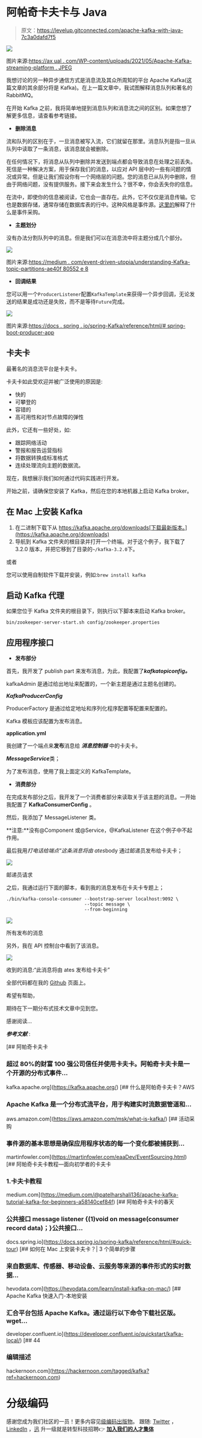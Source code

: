 # 阿帕奇卡夫卡与 Java

> 原文：<https://levelup.gitconnected.com/apache-kafka-with-java-7c3a0dafd7f5>

![](img/b1359637bf83523beeed375ae042de7a.png)

图片来源:[https://ax ual . com/WP-content/uploads/2021/05/Apache-Kafka-streaming-platform . JPEG](https://axual.com/wp-content/uploads/2021/05/apache-kafka-streaming-platform.jpeg)

我想讨论的另一种异步通信方式是消息流及其众所周知的平台 Apache Kafka(这篇文章的其余部分将是 Kafka)。在上一篇文章中，我试图解释消息队列和著名的 RabbitMQ。

在开始 Kafka 之前，我将简单地提到消息队列和消息流之间的区别。如果您想了解更多信息，请查看参考链接。

*   **删除消息**

流和队列的区别在于，一旦消息被写入流，它们就留在那里。消息队列是指一旦从队列中读取了一条消息，该消息就会被删除。

在任何情况下，将消息从队列中删除并发送到端点都会导致消息在处理之前丢失。死信是一种解决方案，用于保存我们的消息，以应对 API 层中的一些有问题的情况或异常。但是让我们假设你有一个网络层的问题。您的消息已从队列中删除，但由于网络问题，没有提供服务。接下来会发生什么？很不幸，你会丢失你的信息。

在流中，即使你的信息被阅读，它也会一直存在。此外，它不仅仅是消息传输。它也是数据存储，通常存储在数据库表的行中。这种风格是事件源。[这里的](https://martinfowler.com/eaaDev/EventSourcing.html)解释了什么是事件采购。

*   **主题划分**

没有办法分割队列中的消息。但是我们可以在消息流中将主题分成几个部分。

![](img/a5c3e4cc9f69711ef7d4ea90134b5298.png)

图片来源:[https://medium . com/event-driven-utopia/understanding-Kafka-topic-partitions-ae40f 80552 e 8](https://medium.com/event-driven-utopia/understanding-kafka-topic-partitions-ae40f80552e8)

*   **回调结果**

您可以用一个`ProducerListener`配置`KafkaTemplate`来获得一个异步回调，无论发送的结果是成功还是失败，而不是等待`Future`完成。

![](img/dcdc7f5ec60d95daa25068a2a56c8dec.png)

图片来源:[https://docs . spring . io/spring-Kafka/reference/html/# spring-boot-producer-app](https://docs.spring.io/spring-kafka/reference/html/#spring-boot-producer-app)

## 卡夫卡

最著名的消息流平台是卡夫卡。

卡夫卡如此受欢迎并被广泛使用的原因是:

*   快的
*   可攀登的
*   容错的
*   高可用性和对节点故障的弹性

此外，它还有一些好处，如:

*   跟踪网络活动
*   警报和报告运营指标
*   将数据转换成标准格式
*   连续处理流向主题的数据流。

现在，我想展示我们如何通过代码实践进行开发。

开始之前，请确保您安装了 Kafka，然后在您的本地机器上启动 Kafka broker。

## 在 Mac 上安装 Kafka

1.  在二进制下载下从 https://kafka.apache.org/downloads[下载最新版本。](https://kafka.apache.org/downloads)
2.  导航到 Kafka 文件夹的根目录并打开一个终端。对于这个例子，我下载了 3.2.0 版本，并把它移到了目录的`~/kafka-3.2.0`下。

或者

您可以使用自制软件下载并安装，例如:`brew install kafka`

## 启动 Kafka 代理

如果您位于 Kafka 文件夹的根目录下，则执行以下脚本来启动 Kafka broker。

```
bin/zookeeper-server-start.sh config/zookeeper.properties
```

## 应用程序接口

*   **发布部分**

首先，我开发了 publish part 来发布消息，为此，我配置了***kafkatopiconfig。***

kafkaAdmin 是通过给出地址来配置的，一个新主题是通过主题名创建的。

***KafkaProducerConfig***

ProducerFactory 是通过给定地址和序列化程序配置等配置来配置的。

Kafka 模板应该配置为发布消息。

**application.yml**

我创建了一个端点来**发布**消息给 ***消息控制器*** 中的卡夫卡。

***MessageService***类；

为了发布消息，使用了我上面定义的 KafkaTemplate。

*   **消费部分**

在完成发布部分之后，我开发了一个消费者部分来读取关于该主题的消息。一开始我配置了 **KafkaConsumerConfig** 。

然后，我添加了 MessageListener 类。

**注意:**没有@Component 或@Service，@KafkaListener 在这个例子中不起作用。

最后我用*打电话给端点“这条消息将由 ates*body 通过邮递员发布给卡夫卡；

![](img/f2980988297a406a0b38746a30753de6.png)

邮递员请求

之后，我通过运行下面的脚本，看到我的消息发布在卡夫卡专题上；

```
./bin/kafka-console-consumer --bootstrap-server localhost:9092 \
                             --topic message \
                             --from-beginning
```

![](img/8aa2dd8a3ebd5c9a22b21183ade0a9f3.png)

所有发布的消息

另外，我在 API 控制台中看到了该消息。

![](img/3876ded896fd2593e8842437faedea62.png)

收到的消息:“此消息将由 ates 发布给卡夫卡”

全部代码都在我的 [Github](https://github.com/atesibrahim/kafka) 页面上。

希望有帮助，

期待在下一期分布式技术文章中见到您。

感谢阅读…

***参考文献*** :

[](https://kafka.apache.org/) [## 阿帕奇卡夫卡

### 超过 80%的财富 100 强公司信任并使用卡夫卡。阿帕奇卡夫卡是一个开源的分布式事件…

kafka.apache.org](https://kafka.apache.org/) [](https://aws.amazon.com/msk/what-is-kafka/) [## 什么是阿帕奇卡夫卡？AWS

### Apache Kafka 是一个分布式流平台，用于构建实时流数据管道和…

aws.amazon.com](https://aws.amazon.com/msk/what-is-kafka/) [](https://martinfowler.com/eaaDev/EventSourcing.html) [## 活动采购

### 事件源的基本思想是确保应用程序状态的每一个变化都被捕获到…

martinfowler.com](https://martinfowler.com/eaaDev/EventSourcing.html) [](https://medium.com/@patelharshali136/apache-kafka-tutorial-kafka-for-beginners-a58140cef84f) [## 阿帕奇卡夫卡教程—面向初学者的卡夫卡

### 1.卡夫卡教程

medium.com](https://medium.com/@patelharshali136/apache-kafka-tutorial-kafka-for-beginners-a58140cef84f)  [## 阿帕奇卡夫卡的春天

### 公共接口 message listener {(1)void on message(consumer record data)；}公共接口…

docs.spring.io](https://docs.spring.io/spring-kafka/reference/html/#quick-tour) [](https://hevodata.com/learn/install-kafka-on-mac/) [## 如何在 Mac 上安装卡夫卡？| 3 个简单的步骤

### 来自数据库、传感器、移动设备、云服务等来源的事件形式的实时数据…

hevodata.com](https://hevodata.com/learn/install-kafka-on-mac/) [](https://developer.confluent.io/quickstart/kafka-local/) [## Apache Kafka 快速入门-本地安装

### 汇合平台包括 Apache Kafka。通过运行以下命令下载社区版。wget…

developer.confluent.io](https://developer.confluent.io/quickstart/kafka-local/) [](https://hackernoon.com/tagged/kafka?ref=hackernoon.com) [## 44

### 编辑描述

hackernoon.com](https://hackernoon.com/tagged/kafka?ref=hackernoon.com) 

# 分级编码

感谢您成为我们社区的一员！更多内容见[级编码出版物](https://levelup.gitconnected.com/)。
跟随: [Twitter](https://twitter.com/gitconnected) ， [LinkedIn](https://www.linkedin.com/company/gitconnected) ，[迅](https://newsletter.levelup.dev/)
升一级就是转型科技招聘👉 [**加入我们的人才集体**](https://jobs.levelup.dev/talent/welcome?referral=true)
